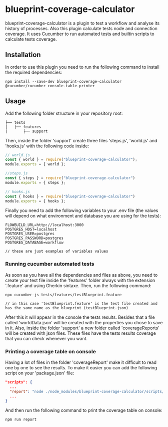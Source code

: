 # blueprint-coverage-calculator

blueprint-coverage-calculator is a plugin to test a workflow and analyse its history of processes. Also this plugin calculate tests node and connection coverage. It uses Cucumber to run automated tests and builtin scripts to calculate tests coverage.

## Installation

In order to use this plugin you need to run the following command to install the required dependencies:
```
npm install --save-dev blueprint-coverage-calculator @cucumber/cucumber console-table-printer
```

## Usage

Add the following folder structure in your repository root:
```
├── tests
|   ├── features
|       ├── support
```

Then, inside the folder 'support' create three files 'steps.js', 'world.js' and 'hooks.js' with the following code inside:

```js
// world.js
const { world } = require("blueprint-coverage-calculator");
module.exports = { world };

//steps.js
const { steps } = require("blueprint-coverage-calculator")
module.exports = { steps };

// hooks.js
const { hooks } = require("blueprint-coverage-calculator")
module.exports = { hooks };
```

Finally you need to add the following variables to your .env file (the values will depend on what environment and database you are using for the tests):

```
FLOWBUILD_URL=http://localhost:3000
POSTGRES_HOST=localhost
POSTGRES_USER=postgres
POSTGRES_PASSWORD=postgres
POSTGRES_DATABASE=workflow

// these are just examples of variables values
```

### Running cucumber automated tests

As soon as you have all the dependencies and files as above, you need to create your test file inside the 'features' folder always with the extension '.feature' and using Gherkin sintaxe. Then, run the following command: 

```
npx cucumber-js tests/features/testBlueprint.feature

// in this case 'testBlueprint.feature' is the test file created and has the same name as the blueprint (testBlueprint.json)
```

After this it will appear in the console the tests results. Besides that a file called 'worldData.json' will be created with the properties you chose to save in it. Also, inside the folder 'support' a new folder called 'coverageReports' will be created with json files. These files have the tests results coverage that you can check whenever you want.

### Printing a coverage table on console

Having a lot of files in the folder 'coverageReport' make it difficult to read one by one to see the results. To make it easier you can add the following script on your 'package.json' file:

```json
"scripts": {
  ...
  "report": "node ./node_modules/blueprint-coverage-calculator/scripts/report.js",
  ...
}
```

And then run the following command to print the coverage table on console:

```
npm run report
```
